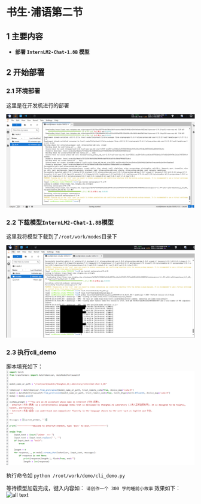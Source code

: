 # 书生·浦语第二节

## 1 **主要内容**
- **部署 `InternLM2-Chat-1.8B` 模型**

## 2 **开始部署**

### 2.1 **环境部署**
这里是在开发机进行的部署

![alt text](image/img1.png)

### 2.2 **下载模型`InternLM2-Chat-1.8B`模型**

这里我将模型下载到了`/root/work/modes`目录下

![all text](image/img2.png)

### 2.3 **执行cli_demo**
脚本填充如下：
![all text](image/img3.png)

执行命令如
```python /root/work/demo/cli_demo.py```

等待模型加载完成，键入内容如：
```请创作一个 300 字的睡前小故事```
效果如下：
![all text](image/img4.png)
